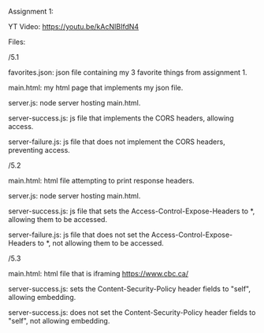 Assignment 1:

YT Video: https://youtu.be/kAcNIBIfdN4

Files:

/5.1

favorites.json:
    json file containing my 3 favorite things from assignment 1.
    
main.html:
    my html page that implements my json file.

server.js:
    node server hosting main.html.
    
server-success.js:
    js file that implements the CORS headers, allowing access.
    
server-failure.js:
    js file that does not implement the CORS headers, preventing access.
    

/5.2

main.html:
    html file attempting to print response headers.
    
server.js:
    node server hosting main.html.
    
server-success.js:
    js file that sets the Access-Control-Expose-Headers to *, allowing them to be accessed.
    
server-failure.js:
    js file that does not set the Access-Control-Expose-Headers to *, not allowing them to be accessed.
    
/5.3

main.html:
    html file that is iframing https://www.cbc.ca/
    
server-success.js:
    sets the Content-Security-Policy header fields to "self", allowing embedding.
    
server-success.js:
    does not set the Content-Security-Policy header fields to "self", not allowing embedding.
